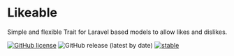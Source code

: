 # Likeable
Simple and flexible Trait for Laravel based models to allow likes and dislikes.

[![GitHub license](https://img.shields.io/github/license/codeforms/Likeable)](https://github.com/codeforms/Likeable/blob/master/LICENSE)
![GitHub release (latest by date)](https://img.shields.io/github/v/release/codeforms/Likeable)
[![stable](http://badges.github.io/stability-badges/dist/stable.svg)](https://github.com/codeforms/Likeable/releases)
